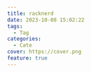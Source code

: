 ```yaml
---
title: racknerd
date: 2023-10-08 15:02:22
tags:
  - Tag
categories:
  - Cate
cover: https://cover.png
feature: true
---
```

